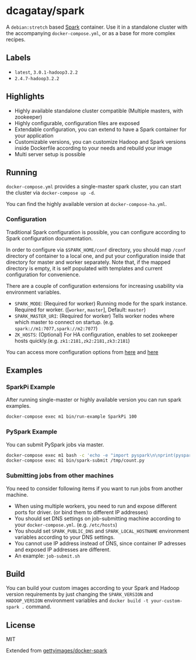 # dcagatay/spark

A `debian:stretch` based [Spark](http://spark.apache.org) container. Use it in a standalone cluster with the accompanying `docker-compose.yml`, or as a base for more complex recipes.

## Labels

- `latest`, `3.0.1-hadoop3.2.2`
- `2.4.7-hadoop3.2.2`

## Highlights

- Highly available standalone cluster compatible (Multiple masters, with zookeeper)
- Highly configurable, configuration files are exposed
- Extendable configuration, you can extend to have a Spark container for your application
- Customizable versions, you can customize Hadoop and Spark versions inside Dockerfile according to your needs and rebuild your image
- Multi server setup is possible

## Running

`docker-compose.yml` provides a single-master spark cluster, you can start the cluster via `docker-compose up -d`.

You can find the highly available version at `docker-compose-ha.yml`.

### Configuration

Traditional Spark configuration is possible, you can configure according to Spark configuration documentation.

In order to configure via `$SPARK_HOME/conf` directory, you should map `/conf` directory of container to a local one, and put your configuration inside that directory for master and worker separately. Note that, if the mapped directory is empty, it is self populated with templates and current configuration for convenience.

There are a couple of configuration extensions for increasing usability via environment variables.

- `SPARK_MODE`: (Required for worker) Running mode for the spark instance. Required for worker. ([`worker`, `master`], Default: `master`)
- `SPARK_MASTER_URI`: (Required for worker) Tells worker nodes where which master to connect on startup. (e.g. `spark://m1:7077,spark://m2:7077`)
- `ZK_HOSTS`: (Optional) For HA configuration, enables to set zookeeper hosts quickly.(e.g. `zk1:2181,zk2:2181,zk3:2181`)

You can access more configuration options from [here](https://spark.apache.org/docs/2.4.7/configuration.html) and [here](https://spark.apache.org/docs/2.4.7/spark-standalone.html)

## Examples

### SparkPi Example

After running single-master or highly available version you can run spark examples.

```bash
docker-compose exec m1 bin/run-example SparkPi 100
```

### PySpark Example

You can submit PySpark jobs via master.

```bash
docker-compose exec m1 bash -c 'echo -e "import pyspark\n\nprint(pyspark.SparkContext().parallelize(range(0, 10)).count())" > /tmp/count.py'
docker-compose exec m1 bin/spark-submit /tmp/count.py
```

### Submitting jobs from other machines

You need to consider following items if you want to run jobs from another machine.

- When using multiple workers, you need to run and expose different ports for driver. (or bind them to different IP addresses)
- You should set DNS settings on job-submitting machine according to your `docker-compose.yml`. (e.g. `/etc/hosts`)
- You should set `SPARK_PUBLIC_DNS` and `SPARK_LOCAL_HOSTNAME` environment variables according to your DNS settings.
- You cannot use IP address instead of DNS, since container IP adresses and exposed IP addresses are different.
- An example: `job-submit.sh`

## Build

You can build your custom images according to your Spark and Hadoop version requirements by just changing the `SPARK_VERSION` and `HADOOP_VERSION` environment variables and `docker build -t your-custom-spark .` command.

## License

MIT

Extended from [gettyimages/docker-spark](https://github.com/gettyimages/docker-spark.git)
